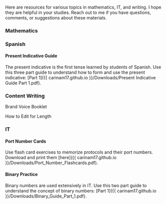 
Here are resources for various topics in mathematics, IT, and writing. I hope they are helpful in your studies. Reach out to me if you have questions, comments, or suggestions about these materials. 


### Mathematics


### Spanish


#### Present Indicative Guide 

The present indicative is the first tense learned by students of Spanish. Use this three part guide to understand how to form and use the present indicative: [Part 1]({{ carinam17.github.io }}/Downloads/Present Indicative Guide Part 1.pdf).



### Content Writing

Brand Voice Booklet

How to Edit for Length


### IT 

#### Port Number Cards

Use flash card exercises to memorize protocols and their port numbers. Download and print them [here]({{ carinam17.github.io }}/Downloads/Port_Number_Flashcards.pdf).

#### Binary Practice

Binary numbers are used extensively in IT. Use this two part guide to understand the concept of binary numbers: [Part 1]({{ carinam17.github.io }}/Downloads/Binary_Guide_Part_1.pdf).

